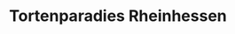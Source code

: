 ---
title: "Tortenparadies Rheinhessen"
url: /sprendlingen/tortenparadies-rheinhessen/
shop: Konditorei
---
